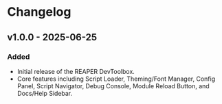 # Changelog

## v1.0.0 - 2025-06-25

### Added

* Initial release of the REAPER DevToolbox.
* Core features including Script Loader, Theming/Font Manager, Config Panel, Script Navigator, Debug Console, Module Reload Button, and Docs/Help Sidebar.
